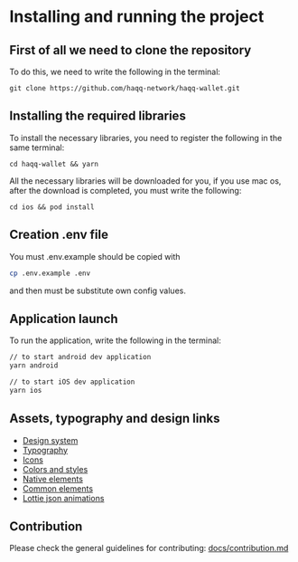 # Installing and running the project

## First of all we need to clone the repository

To do this, we need to write the following in the terminal:

```
git clone https://github.com/haqq-network/haqq-wallet.git
```

## Installing the required libraries

To install the necessary libraries, you need to register the following in the same terminal:

```
cd haqq-wallet && yarn
```

All the necessary libraries will be downloaded for you, if you use mac os, after the download is completed, you must write the following:

```
cd ios && pod install
```

## Creation .env file

You must .env.example should be copied with

```sh
cp .env.example .env
```

and then must be substitute own config values.

## Application launch

To run the application, write the following in the terminal:

```sh
// to start android dev application
yarn android

// to start iOS dev application
yarn ios
```

## Assets, typography and design links

- [Design system](https://www.figma.com/file/KoyH6PqWqfOwyIVDjnLlOk/%F0%9F%93%B1-Wallet?t=M7ZT91FhlYgJRSiI-6)
- [Typography](https://www.figma.com/file/95cNViNal0YIu3HYTNH0TO/Typography?node-id=0%3A1)
- [Icons](https://www.figma.com/file/3NNIlmuGoRMq6GaGphfrOw/Icon?node-id=0%3A1)
- [Colors and styles](https://www.figma.com/file/hVISlIFIJFPsnhlVmpNxrR/Style?node-id=0%3A1)
- [Native elements](https://www.figma.com/file/S0H6bDoI2ySSSK2lsrif32/iOS-Native-Elements?node-id=0%3A1)
- [Common elements](https://www.figma.com/file/lgQR66d0ixkg57MdSjmrOf/iOS-Library?node-id=122%3A2987)
- [Lottie json animations](https://ysherwork.notion.site/Animation-d353911b01f448ab8c88c2cb4f0a3cf6)

## Contribution

Please check the general guidelines for contributing: [docs/contribution.md](https://github.com/haqq-network/haqq-mobile/blob/main/docs/contribution.md)
